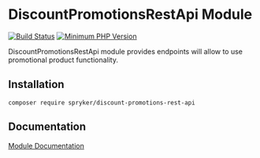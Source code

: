 # DiscountPromotionsRestApi Module
[![Build Status](https://travis-ci.org/spryker/discount-promotions-rest-api.svg)](https://travis-ci.org/spryker/discount-promotions-rest-api)
[![Minimum PHP Version](https://img.shields.io/badge/php-%3E%3D%207.2-8892BF.svg)](https://php.net/)

DiscountPromotionsRestApi module provides endpoints will allow to use promotional product functionality.

## Installation

```
composer require spryker/discount-promotions-rest-api
```

## Documentation

[Module Documentation](https://academy.spryker.com/developing_with_spryker/module_guide/discount/discount_promotion.html)
